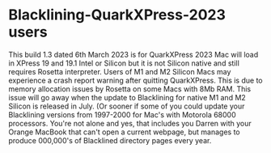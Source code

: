# Blacklining-QuarkXPress-2023 users
This build 1.3 dated 6th March 2023 is for QuarkXPress 2023 Mac will load in XPress 19 and 19.1 Intel or Silicon but it is not Silicon native and still requires Rosetta interpreter.
Users of M1 and M2 Silicon Macs may experience a crash report warning after quitting QuarkXPress. This is due to memory allocation issues by Rosetta on some Macs with 8Mb RAM. This issue will go away when the update to Blacklining for native M1 and M2 Silicon is released in July.
(Or sooner if some of you could update your Blacklining versions from 1997-2000 for Mac's with Motorola 68000 processors. You're not alone and yes, that includes you Darren with your Orange MacBook that can't open a current webpage, but manages to produce 000,000's of Blacklined directory pages every year. 
